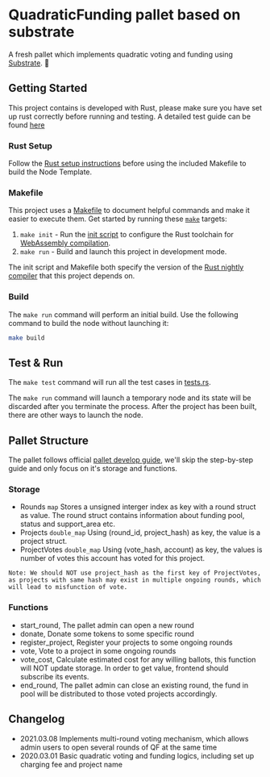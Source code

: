# QuadraticFunding pallet based on substrate

A fresh pallet which implements quadratic voting and funding using [Substrate](https://github.com/substrate-developer-hub/substrate-node-template/tree/v2.0.1). :rocket:

## Getting Started

This project contains is developed with Rust, please make sure you have set up rust correctly before running and testing.
A detailed test guide can be found [here](./doc/test-guide.md)

### Rust Setup

Follow the [Rust setup instructions](./doc/rust-setup.md) before using the included Makefile to
build the Node Template.

### Makefile

This project uses a [Makefile](Makefile) to document helpful commands and make it easier to execute
them. Get started by running these [`make`](https://www.gnu.org/software/make/manual/make.html)
targets:

1. `make init` - Run the [init script](scripts/init.sh) to configure the Rust toolchain for
   [WebAssembly compilation](https://substrate.dev/docs/en/knowledgebase/getting-started/#webassembly-compilation).
1. `make run` - Build and launch this project in development mode.

The init script and Makefile both specify the version of the
[Rust nightly compiler](https://substrate.dev/docs/en/knowledgebase/getting-started/#rust-nightly-toolchain)
that this project depends on.

### Build

The `make run` command will perform an initial build. Use the following command to build the node
without launching it:

```sh
make build
```

## Test & Run
The `make test` command will run all the test cases in [tests.rs](./pallets/quadratic-funding/src/tests.rs).  

The `make run` command will launch a temporary node and its state will be discarded after you
terminate the process. After the project has been built, there are other ways to launch the node.

## Pallet Structure
The pallet follows official [pallet develop guide](https://substrate.dev/docs/en/tutorials/build-a-dapp/pallet), we'll skip the step-by-step guide and only focus on it's storage and functions.

### Storage
- Rounds `map` Stores a unsigned interger index as key with a round struct as value. The round struct contains information about funding pool, status and support_area etc.
- Projects `double_map` Using (round_id, project_hash) as key, the value is a project struct.
- ProjectVotes `double_map` Using (vote_hash, account) as key, the values is number of votes this account has voted for this project. 
```
Note: We should NOT use project_hash as the first key of ProjectVotes, as projects with same hash may exist in multiple ongoing rounds, which will lead to misfunction of vote.
```
### Functions
- start_round, The pallet admin can open a new round
- donate, Donate some tokens to some specific round
- register_project, Register your projects to some ongoing rounds
- vote, Vote to a project in some ongoing rounds
- vote_cost, Calculate estimated cost for any willing ballots, this function will NOT update storage. In order to get value, frontend should subscribe its events.
- end_round, The pallet admin can close an existing round, the fund in pool will be distributed to those voted projects accordingly.

## Changelog
- 2021.03.08 Implements multi-round voting mechanism, which allows admin users to open several rounds of QF at the same time
- 2020.03.01 Basic quadratic voting and funding logics, including set up charging fee and project name
